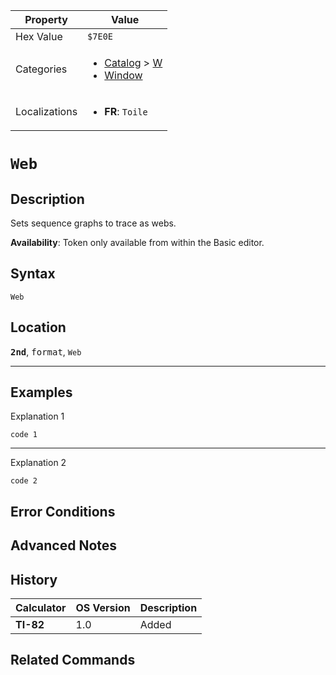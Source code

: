 | Property      | Value |
|---------------|-------|
| Hex Value     | `$7E0E`|
| Categories    | <ul><li>[Catalog](<../categories/Catalog.md>) > [W](<../categories/Catalog.md#W>)</li><li>[Window](<../categories/Window.md>)</li></ul> |
| Localizations | <ul><li><b>FR</b>: `Toile`</li></ul> |

# `Web`

## Description
Sets sequence graphs to trace as webs.


<b>Availability</b>: Token only available from within the Basic editor.

## Syntax
`Web`

## Location
<tt><kbd><b>2nd</b></kbd></tt>, <kbd>format</kbd>, `Web`
<hr>

## Examples

Explanation 1
```ti-basic
code 1
```
---
Explanation 2
```ti-basic
code 2
```

## Error Conditions


## Advanced Notes


## History
| Calculator | OS Version | Description |
|------------|------------|-------------|
| <b>TI-82</b> | 1.0 | Added

## Related Commands

    